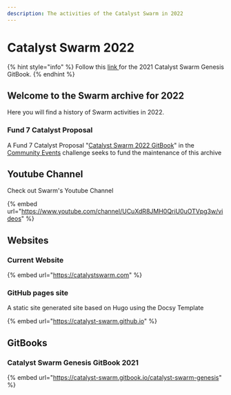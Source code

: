 ```yaml
---
description: The activities of the Catalyst Swarm in 2022
---
```


# Catalyst Swarm 2022

{% hint style="info" %}
Follow this [link ](https://catalyst-swarm.gitbook.io/catalyst-swarm-genesis/)for the 2021 Catalyst Swarm Genesis GitBook.
{% endhint %}

## Welcome to the Swarm archive for 2022

Here you will find a history of Swarm activities in 2022.&#x20;

### Fund 7 Catalyst Proposal&#x20;

A Fund 7 Catalyst Proposal "[Catalyst Swarm 2022 GitBook](https://cardano.ideascale.com/a/dtd/Catalyst-Swarm-2022-GitBook/382330-48088)" in the [Community Events](https://cardano.ideascale.com/a/campaign-home/26234) challenge seeks to fund the maintenance of this archive&#x20;

## Youtube Channel

Check out Swarm's Youtube Channel

{% embed url="https://www.youtube.com/channel/UCuXdR8JMH0QriU0uOTVpg3w/videos" %}

## Websites

### Current Website

{% embed url="https://catalystswarm.com" %}

### GitHub pages site

A static site generated site based on Hugo using the Docsy Template

{% embed url="https://catalyst-swarm.github.io" %}

## GitBooks

### Catalyst Swarm Genesis GitBook 2021&#x20;

{% embed url="https://catalyst-swarm.gitbook.io/catalyst-swarm-genesis" %}




